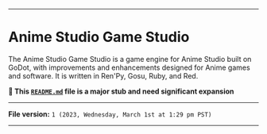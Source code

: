 
***

# Anime Studio Game Studio

The Anime Studio Game Studio is a game engine for Anime Studio built on GoDot, with improvements and enhancements designed for Anime games and software. It is written in Ren'Py, Gosu, Ruby, and Red.

**🌱️ This [`README.md`](/README.md) file is a major stub and need significant expansion**

***

**File version:** `1 (2023, Wednesday, March 1st at 1:29 pm PST)`

***

